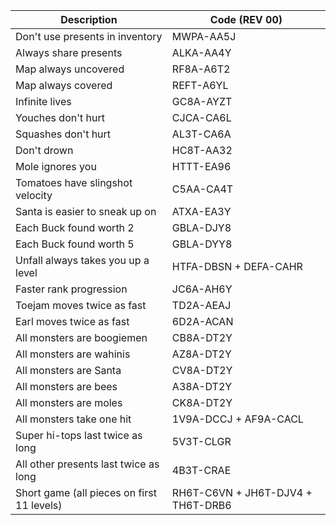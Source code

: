 | Description                                 | Code (REV 00) |
|---------------------------------------------|---------------|
| Don't use presents in inventory             | MWPA-AA5J     |
| Always share presents                       | ALKA-AA4Y     |
| Map always uncovered                        | RF8A-A6T2     |
| Map always covered                          | REFT-A6YL     |
| Infinite lives                              | GC8A-AYZT     |
| Youches don't hurt                          | CJCA-CA6L     |
| Squashes don't hurt                         | AL3T-CA6A     |
| Don't drown                                 | HC8T-AA32     |
| Mole ignores you                            | HTTT-EA96     |
| Tomatoes have slingshot velocity            | C5AA-CA4T     |
| Santa is easier to sneak up on              | ATXA-EA3Y     |
| Each Buck found worth 2                     | GBLA-DJY8     |
| Each Buck found worth 5                     | GBLA-DYY8     |
| Unfall always takes you up a level          | HTFA-DBSN + DEFA-CAHR |
| Faster rank progression                     | JC6A-AH6Y     |
| Toejam moves twice as fast                  | TD2A-AEAJ     |
| Earl moves twice as fast                    | 6D2A-ACAN     |
| All monsters are boogiemen                  | CB8A-DT2Y     |
| All monsters are wahinis                    | AZ8A-DT2Y     |
| All monsters are Santa                      | CV8A-DT2Y     |
| All monsters are bees                       | A38A-DT2Y     |
| All monsters are moles                      | CK8A-DT2Y     |
| All monsters take one hit                   | 1V9A-DCCJ + AF9A-CACL |
| Super hi-tops last twice as long            | 5V3T-CLGR     |
| All other presents last twice as long       | 4B3T-CRAE     |
| Short game (all pieces on first 11 levels)  | RH6T-C6VN + JH6T-DJV4 + TH6T-DRB6 |
